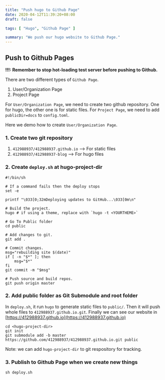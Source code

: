 ```yaml
---
title: "Push hugo to Github Page"
date: 2020-04-12T11:39:20+08:00
draft: false

tags: [ "Hugo", "Github Page" ]

summary: "We push our hugo website to Github Page."
---
```


## Push to Github Pages

**!!!: Remember to stop hot-loading test server before pushing to Github.**

There are two different types of `Github Page`.

1. User/Organization Page
2. Project Page

For `User/Organization Page`, we need to create two github repository. One for hugo, the other one is for static files. For `Project Page`, we need to add `publicDir=docs` to `config.toml`.

Here we demo how to create `User/Organization Page`.

### 1. Create two git repository

1. `412988937/412988937.github.io`    --> For static files
2. `412988937/412988937-blog`        --> For hugo files

### 2. Create `deploy.sh` at **hugo-project-dir**

```
#!/bin/sh

# If a command fails then the deploy stops
set -e

printf "\033[0;32mDeploying updates to GitHub...\033[0m\n"

# Build the project.
hugo # if using a theme, replace with `hugo -t <YOURTHEME>`

# Go To Public folder
cd public

# Add changes to git.
git add .

# Commit changes.
msg="rebuilding site $(date)"
if [ -n "$*" ]; then
	msg="$*"
fi
git commit -m "$msg"

# Push source and build repos.
git push origin master
```

### 2. Add public folder as Git Submodule and root folder

In `deploy.sh`, it run `hugo` to generate static files to `public/`. Then it will push whole files to `412988937.github.io.git`. Finally we can see our website in [https://412988937.github.io](https://412988937.github.io)

```
cd <hugo-project-dir>
git init
git submodule add -b master https://github.com/412988937/412988937.github.io.git public
```

Note: we can add `hugo-project-dir` to git respository for tracking.

### 3. Publish to Github Page when we create new things

```
sh deploy.sh
```